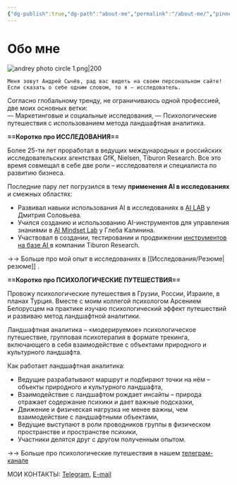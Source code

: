 ```yaml
---
{"dg-publish":true,"dg-path":"about-me","permalink":"/about-me/","pinned":true,"tags":["gardenEntry"]}
---
```


# Обо мне

![andrey photo circle 1.png|200](/img/user/Images/andrey%20photo%20circle%201.png)

~~~~ 
Меня зовут Андрей Сычёв, рад вас видеть на своем персональном сайте!
Если сказать о себе одним словом, то я — исследователь.
~~~~ 
Согласно глобальному тренду, не ограничиваюсь одной профессией, две моих основных ветки:  
— Маркетинговые и социальные исследования, 
— Психологические путешествия с использованием метода ландшафтная аналитика.



**==Коротко про ИССЛЕДОВАНИЯ==**

Более 25-ти лет проработал в ведущих международных и российских исследовательских агентствах GfK, Nielsen, Tiburon Research. Все это время совмещал в себе две роли – исследователя и специалиста по развитию бизнеса.

Последние  пару лет погрузился в тему **применения AI в исследованиях** и смежных областях:  
- Развивал навыки использования AI в исследованиях в  [AI LAB](https://ai-lab.tech) у Дмитрия Соловьева. 
- Учился созданию и использованию AI-инструментов для управления знаниями в  [AI Mindset Lab](https://aimindset.org/)  у Глеба Калинина.
- Участвовал в создании, тестировании и продвижении [инструментов на базе AI ](https://blog.fastuna.ru/insightchat) в компании Tiburon Research. 

→→ Больше про мой опыт в исследованиях в [[Исследования/Резюме\|резюме]] .


**==Коротко про ПСИХОЛОГИЧЕСКИЕ ПУТЕШЕСТВИЯ==**

Провожу психологические путешествия в Грузии, России, Израиле, в планах Турция. Вместе с моим коллегой психологом Арсением Белорусцем на практике изучаю психологический эффект путешествий и развиваю метод ландшафтной аналитики. 

Ландшафтная аналитика –  «модерируемое» психологическое путешествие, групповая психотерапия в формате трекинга, включающего в себя взаимодействие с объектами природного и культурного ландшафта.

Как работает ландшафтная аналитика:

- Ведущие разрабатывают маршрут и подбирают точки на нём – объекты природного и культурного ландшафта,
- Взаимодействие с ландшафтом рождает инсайты –  природа отражает содержание психики и дает важные подсказки,
- Движение и физическая нагрузка не менее важны, чем взаимодействие с ландшафтными объектами,
- Ведущие выступают в роли проводников группы в физическом пространстве и пространстве психики,
- Участники делятся друг с другом полученным опытом.

→→ Больше про психологические путешествия в нашем [телеграм-канале ](https://t.me/outsideinsight)

МОИ КОНТАКТЫ: [Telegram](https://t.me/andreyscyhev), [E-mail ](mailto:sychevonline@gmail.com)

